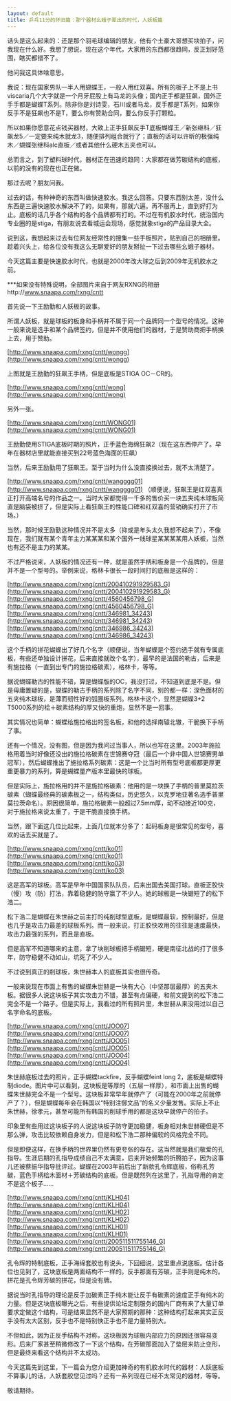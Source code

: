 ```yaml
---
layout: default
title: 乒乓11分的怀旧篇：那个器材幺蛾子辈出的时代，人妖板篇
---
```


话头是这么起来的：还是那个羽毛球编辑的朋友，他有个土豪大哥想买块拍子，问我现在什么好。我想了想说，现在这个年代，大家用的东西都很趋同，反正划好范围，瞎买都错不了。

他问我这具体啥意思。

我说：现在国家男队一半人用蝴蝶王，一般人用红双喜。所有的板子上不是上书viscaria几个大字就是一个月牙屁股上有马龙的头像；国内正手都是狂飙，国外正手手都是蝴蝶T系列。除非你是刘诗雯，石川或者马龙，反手都是T系列，如果你反手不是狂飙也不是T，要么你有赞助合同，要么你反手打颗粒。

所以如果你愿意花点钱买器材，大致上正手狂飙反手T底板蝴蝶王／新张继科／狂飙龙5／一定要来纯木就龙3，随便排列组合就行了；直板的话可以许昕的极强纯木／蝴蝶张继科alc直板／或者其他什么硬木五夹也可以。

总而言之，到了塑料球时代，器材正在迅速的趋同：大家都在做芳碳结构的底板，以前的没有的现在也正在做。

那过去呢？朋友问我。

过去的话，有种神奇的东西叫做快速胶水。我这么回答。只要东西别太差，没什么东西是三遍快速胶水解决不了的，如果有，那就六遍。再不服再上，直到好打为止。底板的话几乎各个结构的各个品牌都有打的。不过在有机胶水时代，统治国内专业圈的是stiga，有朋友说去看城运会现场，感觉就象stiga的产品目录大全。

说到这，我想起来过去有位网友经常性的搜集一些手板照片，贴到自己的相册里。趁着兴头上，给各位没有我这么无聊爱好的朋友掰扯一下过去哪些幺蛾子器材。

今天这篇主要是快速胶水时代，也就是2000年改大球之后到2009年无机胶水之前。

***如果没有特殊说明，全部图片来自于网友RXNG的相册http://www.snaapa.com/rxng/cntt

首先说一下王励勤和人妖板的故事。

所谓人妖板，就是球板的板身和手柄并不属于同一个品牌同一个型号的情况。这种一般来说是选手和某个品牌签约，但是并不使用他们的器材，于是赞助商把手柄换上去，用于赞助。

[http://www.snaapa.com/rxng/cntt/wongg](http://www.snaapa.com/rxng/cntt/wongg)

上图就是王励勤的狂飙王手柄，但是底板是STIGA OC－CR的。

[http://www.snaapa.com/rxng/cntt/wong](http://www.snaapa.com/rxng/cntt/wong)

另外一张。

[http://www.snaapa.com/rxng/cntt/WONG01](http://www.snaapa.com/rxng/cntt/WONG01)

王励勤使用STIGA底板时期的照片，正手蓝色海绵狂飙2（现在这东西停产了。早年在器材店里就能直接买到22号蓝色海面的狂飙）

当然，后来王励勤用了狂飙王。至于当时为什么没直接换过去，就不太清楚了。

[http://www.snaapa.com/rxng/cntt/wangggg01](http://www.snaapa.com/rxng/cntt/wangggg01)
（顺便说，狂飙王是红双喜真正打开高端名号的作品之一。当时大家都觉得一千多的售价买一块五夹纯木球板简直是脑袋被挤了，但是实际上看狂飙王的性能口碑和红双喜的营销确实打开了市场。）

当然，那时候王励勤这种情况并不是太多（抑或是年头太久我想不起来了），不像现在，我们就有某个青年主力某某某和某个国外一线球星某某某某用人妖板，当然也有还不是主力的某某。

不过严格说来，人妖板的情况还有一种，就是虽然手柄和板身是一个品牌的，但是并不是一个型号的。举例来说，格林卡很长一段时间打的底板是这样的：

[http://www.snaapa.com/rxng/cntt/200410291929583_G](http://www.snaapa.com/rxng/cntt/200410291929583_G)
[http://www.snaapa.com/rxng/cntt/4560456798_G](http://www.snaapa.com/rxng/cntt/4560456798_G)
[http://www.snaapa.com/rxng/cntt/346981_34243](http://www.snaapa.com/rxng/cntt/346981_34243)
[http://www.snaapa.com/rxng/cntt/346986_34243](http://www.snaapa.com/rxng/cntt/346986_34243)

这个手柄的拼花蝴蝶出了好几个名字（顺便说，当年蝴蝶是个签约选手就有专属底板，有些还单独设计拼花，后来直接就改个名字），最早的是法国的勒古，后来是有施拉格（一直到出专门的施拉格碳素），格林卡，等等。

据说蝴蝶勒古的性能不错，算是蝴蝶版的OC，我没打过，不知道到底是不是。但是毋庸置疑的是，蝴蝶的勒古手柄的系列除了名字不同，别的都一样：深色面材的五夹纯木球板，是薄而韧性好的弧圈板系列。格林卡这个，显然是蝴蝶3+2 T5000系列的桧＋碳素结构的厚又快的重炮，显然不是一回事。

其实情况也简单：蝴蝶给施拉格出的签名板，和他的选择南辕北辙，干脆换下手柄了事。

还有一个情况，没有图，但是因为我问过当事人，所以也写在这里。2003年施拉格用着当时好像还没出的施拉格碳素在世锦赛夺冠（最后一个非中国人世锦赛男单冠军），然后蝴蝶推出了施拉格系列碳素：这是一个比当时所有型号底板都更厚更重更暴力的系列，算是蝴蝶量产版本里最快的球板。

但是实际上，施拉格用的并不是施拉格碳素：他用的是一块换了手柄的普里莫拉茨碳素（蝴蝶最经典的碳素板之一，结构类似，历史悠久，以克罗地亚著名选手普里莫拉茨命名）。原因很简单，施拉格碳素一般超过7.5mm厚，动不动接近100克，对于施拉格来说太重了，于是干脆直接换手柄。

当然，跟下面这几位比起来，上面几位就本分多了：起码板身是很常见的型号，喜欢的话去买就是了。

[http://www.snaapa.com/rxng/cntt/ko01](http://www.snaapa.com/rxng/cntt/ko01)
[http://www.snaapa.com/rxng/cntt/ko03](http://www.snaapa.com/rxng/cntt/ko03)

这是高军的球板。高军是早年中国国家队队员，后来出国去美国打球。直板正胶快（慢）攻（防）打法，靠着稳健的防守赢了不少人。她的球板是一块锯短了的松下浩二。

松下浩二是蝴蝶在朱世赫之前主打的纯削球型底板，是蝴蝶最软，控制最好，但是也几乎是攻击力最差的球板系列。而一般来说，打正胶快攻用的往往是速度最快，攻击力最强的系列，而且是直板。

但是高军不知道哪来的主意，拿了块削球板把手柄锯短，硬是南征北战的打了很多年，防守稳健不动如山，坑死了不少人。

不过说到真正的削球板，朱世赫本人的底板其实也很传奇。

一般来说现在市面上有售的蝴蝶朱世赫是一块有大心（中坚那层最厚）的五夹木板。据很多人说这块板子其实攻击力不错，甚至有点偏硬，和前文提到的松下浩二完全不是一个路子。但是实际上，我看过的所有照片里，朱世赫从来没用过以自己名字命名的底板。

[http://www.snaapa.com/rxng/cntt/JOO07](http://www.snaapa.com/rxng/cntt/JOO07)
[http://www.snaapa.com/rxng/cntt/JOO05](http://www.snaapa.com/rxng/cntt/JOO05)
[http://www.snaapa.com/rxng/cntt/JOO04](http://www.snaapa.com/rxng/cntt/JOO04)

朱世赫底板过去的照片，正手蝴蝶tackfire，反手蝴蝶feint long 2，底板是蝴蝶特制diode。图片中可以看到，这块板是等厚的（五层一样厚），和市面上出售的蝴蝶朱世赫完全不是一个型号。这块板非常早年就停产了（可能在2000年之前就停产了？），但是蝴蝶每年会在韩国以“特别注御文品”的名义少量发售。实际上不止朱世赫，徐孝元，甚至可能所有韩国的削球手用的都是这块早就停产的拍子。

印象里有些用过这块板子的人说这块板子防守更加稳健，板身相对朱世赫硬但是不那么弹，攻击比较依赖自身发力，但是和松下浩二那种偏软的风格完全不同。

但是即便这样，在换手柄的世界里仍然有更夸张的存在。这当然就是我们敬爱的孔指导。生涯后期的孔指导成绩自己不太满意，后来开始频繁的折腾拍子，因为这事儿还被蔡振华指导批评过。蝴蝶在2003年前后出了新款孔令辉底板，俗称孔芳碳，蓝色手柄桧木面材＋芳碳结构的底板。但是既然列在这里了，孔指导用的肯定不是这个板子……

[http://www.snaapa.com/rxng/cntt/KLH04](http://www.snaapa.com/rxng/cntt/KLH04)
[http://www.snaapa.com/rxng/cntt/KLH02](http://www.snaapa.com/rxng/cntt/KLH02)
[http://www.snaapa.com/rxng/cntt/KLH01](http://www.snaapa.com/rxng/cntt/KLH01)
[http://www.snaapa.com/rxng/cntt/200511511755146_G](http://www.snaapa.com/rxng/cntt/200511511755146_G)

孔令辉的特制底板，正手海绵套胶也有说头，下回细说，这里重点说底板。估计各位也见到了，这块底板是两面结构不一样的。反手那面有芳碳，正手则是纯木的。拼花是孔令辉芳碳的拼花，但是没有牌。

据说当时孔指导的理论是反手加碳素正手纯木能让反手有碳素的速度正手有纯木的力量。但是这块底板曝光之后，有些提供论坛定制服务的国内厂商有来了大量订单要求定做这个结构，可是结果显然不是大家预期的那种：这种结构打起来其实正反手没有太大区别，反手也不是特别快正手也不是力量特别大。

不但如此，因为正反手结构不对称，这块板因为球板内部应力的原因还很容易变形。后来厂家甚至稍微修改了一下这个结构，在芳碳那面加入了垫层来防止变形，但是最终来看这个结构并不太成功。

今天这篇先到这里，下一篇会为您介绍更加神奇的有机胶水时代的器材：人妖底板不算事儿的话，人妖套胶您见过吗？还有一系列现在已经不太常见的器材，等等。

敬请期待。
